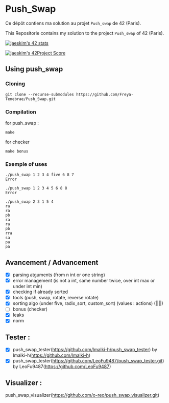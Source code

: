 # Push_Swap

Ce dépôt contiens ma solution au projet `Push_swap` de 42 (Paris).

This Repositorie contains my solution to the project `Push_swap` of 42 (Paris).

[![jaeskim's 42 stats](https://badge42.herokuapp.com/api/stats/cmaginot?cursus=42cursus&privacyName=true)](https://github.com/JaeSeoKim/badge42)

[![jaeskim's 42Project Score](https://badge42.herokuapp.com/api/project/cmaginot/push_swap)](https://github.com/JaeSeoKim/badge42)

## Using push_swap

### Cloning

```shell
git clone --recurse-submodules https://github.com/Freya-Tenebrae/Push_Swap.git
```

### Compilation

for push_swap :
```shell
make
```
for checker
```shell
make bonus
```

### Exemple of uses

```shell
./push_swap 1 2 3 4 five 6 8 7
Error
```
```shell
./push_swap 1 2 3 4 5 6 8 8
Error
```
```shell
./push_swap 2 3 1 5 4  
ra
ra
pb
ra
ra
pb
rra
sa
pa
pa
```

## Avancement / Advancement

- [x] parsing atguments (from n int or one string)
- [x] error management (is not a int, same number twice, over int max or under int min)
- [x] checking if already sorted
- [x] tools (push, swap, rotate, reverse rotate)
- [x] sorting algo (under five, radix_sort, custom_sort) (values : actions) (||||)
- [ ] bonus (checker)
- [x] leaks
- [x] norm

## Tester :

- [x] push_swap_tester(https://github.com/lmalki-h/push_swap_tester) by lmalki-h(https://github.com/lmalki-h)
- [x] push_swap_tester(https://github.com/LeoFu9487/push_swap_tester.git) by LeoFu9487(https://github.com/LeoFu9487)

## Visualizer :

push_swap_visualizer(https://github.com/o-reo/push_swap_visualizer.git)
